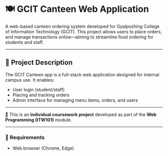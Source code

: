 # 🍽️ GCIT Canteen Web Application

A web-based canteen ordering system developed for Gyalpozhing College of Information Technology (GCIT). This project allows users to place orders, and manage transactions online—aiming to streamline food ordering for students and staff.

---

## 📌 Project Description

The GCIT Canteen app is a full-stack web application designed for internal campus use. It enables:
- User login (student/staff)
- Placing and tracking orders
- Admin interface for managing menu items, orders, and users

 ---

📘 This is an **individual coursework project** developed as part of the **Web Programming (ITW101)** module.

---

### 🔧 Requirements
- Web browser (Chrome, Edge)
